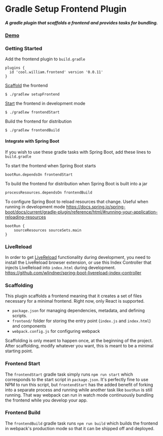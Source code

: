 # Gradle Setup Frontend Plugin
##### A gradle plugin that scaffolds a frontend and provides tasks for bundling.

### [Demo](https://docs.google.com/presentation/d/1JPTo-jqy0tPY99HUStG28UWLtAXQ8jMluH2oBU-3vjo/edit?usp=sharing)

### Getting Started
Add the frontend plugin to `build.gradle`
```
plugins {
  id 'cool.william.frontend' version '0.0.11'
}
```

[Scaffold](#scaffolding) the frontend
```
$ ./gradlew setupFrontend
```

[Start](#frontend-start) the frontend in development mode
```
$ ./gradlew frontendStart
```

Build the frontend for distribution
```
$ ./gradlew frontendBuild
```

#### Integrate with Spring Boot
If you wish to use these gradle tasks with Spring Boot, add these lines to `build.gradle`

To start the frontend when Spring Boot starts
```
bootRun.dependsOn frontendStart
```

To build the frontend for distribution when Spring Boot is built into a jar
```
processResources.dependsOn frontendBuild
```

To configure Spring Boot to reload resources that change. Useful when running in development mode
https://docs.spring.io/spring-boot/docs/current/gradle-plugin/reference/html/#running-your-application-reloading-resources
```
bootRun {
    sourceResources sourceSets.main
}
```

### LiveReload
In order to get [LiveReload](http://livereload.com/) functionality during development, you need to install the LiveReload browser extension, or use this Index Controller that injects LiveReload into `index.html` during development.
https://github.com/wlindner/spring-boot-livereload-index-controller

### Scaffolding
This plugin scaffolds a frontend meaning that it creates a set of files necessary for a minimal frontend. Right now, only React is supported. 
- `package.json` for managing dependencies, metadata, and defining scripts.
- `frontend/` folder for storing the entry point (`index.js` and `index.html`) and components
- `webpack.config.js` for configuring webpack

Scaffolding is only meant to happen once, at the beginning of the project. After scaffolding, modify whatever you want, this is meant to be a minimal starting point.

### Frontend Start
The `frontendStart` gradle task simply runs `npm run start` which corresponds to the start script in `package.json`. It's perfectly fine to use NPM to run this script, but `frontendStart` has the added benefit of forking into a separate process and running while another task like `bootRun` is still running. That way webpack can run in watch mode continuously bundling the frontend while you develop your app.

### Frontend Build
The `frontendBuild` gradle task runs `npm run build` which builds the frontend in webpack's production mode so that it can be shipped off and deployed.
